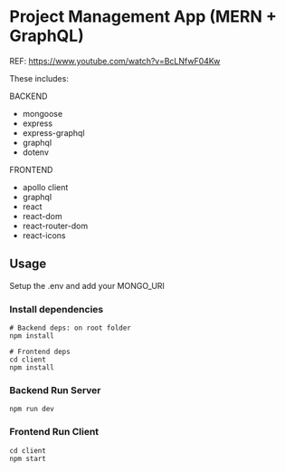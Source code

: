 # Project Management App (MERN + GraphQL)

REF: https://www.youtube.com/watch?v=BcLNfwF04Kw

These includes:

BACKEND
 - mongoose
 - express
 - express-graphql
 - graphql
 - dotenv
 
 FRONTEND
 - apollo client
 - graphql
 - react
 - react-dom
 - react-router-dom
 - react-icons


## Usage

Setup the .env and add your MONGO_URI

### Install dependencies

```
# Backend deps: on root folder
npm install

# Frontend deps
cd client
npm install
```

### Backend Run Server

```
npm run dev
```

### Frontend Run Client

```
cd client
npm start
```
